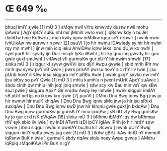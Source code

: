 # Œ 649 ‰
---
bhuqI imlY sjwie ]1] mÚ 3 ] sMqw nwil vYru kmwvdy dustw nwil mohu
ipAwru ] AgY ipCY suKu nhI mir jMmih vwro vwr ] iqRsnw kdy n buJeI
duibDw hoie KuAwru ] muh kwly iqnw inMdkw iqqu scY drbwir ] nwnk nwm
ivhUixAw nw aurvwir n pwir ]2] pauVI ] jo hir nwmu iDAwiedy sy hir
hir nwim rqy mn mwhI ] ijnw min iciq ieku ArwiDAw iqnw ieks ibnu
dUjw ko nwhI ] syeI purK hir syvdy ijn Duir msqik lyKu ilKwhI ] hir ky
gux inq gwvdy hir gux gwie guxI smJwhI ] vifAweI vfI gurmuKw gur
pUrY hir nwim smwhI ]17] sloku mÚ 3 ] siqgur kI syvw gwKVI isru dIjY
Awpu gvwie ] sbid mrih iPir nw mrih qw syvw pvY sB Qwie ] pwrs
prisAY pwrsu hovY sic rhY ilv lwie ] ijsu pUrib hovY iliKAw iqsu
siqguru imlY pRBu Awie ] nwnk gxqY syvku nw imlY ijsu bKsy so pvY Qwie
]1] mÚ 3 ] mhlu kumhlu n jwxnI mUrK ApxY suAwie ] sbdu cInih qw
mhlu lhih joqI joiq smwie ] sdw scy kw Bau min vsY qw sBw soJI pwie
] siqguru ApxY Gir vrqdw Awpy ley imlwie ] nwnk siqguir imilAY sB
pUrI peI ijs no ikrpw kry rjwie ]2] pauVI ] DMnu Dnu Bwg iqnw Bgq
jnw jo hir nwmw hir muiK khiqAw ] Dnu Dnu Bwg iqnw sMq jnw jo hir
jsu sRvxI suxiqAw ] Dnu Dnu Bwg iqnw swD jnw hir kIrqnu gwie guxI
jn bxiqAw ] Dnu Dnu Bwg iqnw gurmuKw jo gurisK lY mnu ijxiqAw ] sB
dU vfy Bwg gurisKw ky jo gur crxI isK pViqAw ]18] sloku mÚ 3 ]
bRhmu ibMdY iqs dw bRhmqu rhY eyk sbid ilv lwie ] nv inDI ATwrh isDI
ipCY lgIAw iPrih jo hir ihrdY sdw vswie ] ibnu siqgur nwau n pweIAY
buJhu kir vIcwru ] nwnk pUrY Bwig siqguru imlY suKu pwey jug cwir ]1]
mÚ 3 ] ikAw gBrU ikAw ibriD hY mnmuK iqRsnw BuK n jwie ] gurmuiK
sbdy riqAw sIqlu hoey Awpu gvwie ] AMdru iqRpiq sMqoiKAw iPir BuK n
lgY
####
